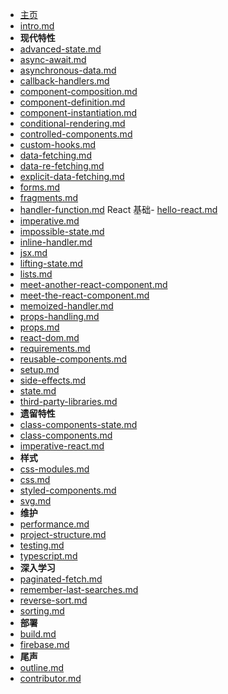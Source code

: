 - [主页](/README.md)
- [intro.md](intro.md)
- **现代特性**
- [advanced-state.md](react-modern/advanced-state.md)
- [async-await.md](react-modern\async-await.md)
- [asynchronous-data.md](react-modern\asynchronous-data.md)
- [callback-handlers.md](react-modern\callback-handlers.md)
- [component-composition.md](react-modern\component-composition.md)
- [component-definition.md](react-modern\component-definition.md)
- [component-instantiation.md](react-modern\component-instantiation.md)
- [conditional-rendering.md](react-modern\conditional-rendering.md)
- [controlled-components.md](react-modern\controlled-components.md)
- [custom-hooks.md](react-modern\custom-hooks.md)
- [data-fetching.md](react-modern\data-fetching.md)
- [data-re-fetching.md](react-modern\data-re-fetching.md)
- [explicit-data-fetching.md](react-modern\explicit-data-fetching.md)
- [forms.md](react-modern\forms.md)
- [fragments.md](react-modern\fragments.md)
- [handler-function.md](react-modern\handler-function.md)
React 基础- [hello-react.md](react-modern\hello-react.md)
- [imperative.md](react-modern\imperative.md)
- [impossible-state.md](react-modern\impossible-state.md)
- [inline-handler.md](react-modern\inline-handler.md)
- [jsx.md](react-modern\jsx.md)
- [lifting-state.md](react-modern\lifting-state.md)
- [lists.md](react-modern\lists.md)
- [meet-another-react-component.md](react-modern\meet-another-react-component.md)
- [meet-the-react-component.md](react-modern\meet-the-react-component.md)
- [memoized-handler.md](react-modern\memoized-handler.md)
- [props-handling.md](react-modern\props-handling.md)
- [props.md](react-modern\props.md)
- [react-dom.md](react-modern\react-dom.md)
- [requirements.md](react-modern\requirements.md)
- [reusable-components.md](react-modern\reusable-components.md)
- [setup.md](react-modern\setup.md)
- [side-effects.md](react-modern\side-effects.md)
- [state.md](react-modern\state.md)
- [third-party-libraries.md](react-modern\third-party-libraries.md)
- **遗留特性**
- [class-components-state.md](react-legacy\class-components-state.md)
- [class-components.md](react-legacy\class-components.md)
- [imperative-react.md](react-legacy\imperative-react.md)
- **样式**
- [css-modules.md](react-styling\css-modules.md)
- [css.md](react-styling\css.md)
- [styled-components.md](react-styling\styled-components.md)
- [svg.md](react-styling\svg.md)
- **维护**
- [performance.md](react-maintenance\performance.md)
- [project-structure.md](react-maintenance\project-structure.md)
- [testing.md](react-maintenance\testing.md)
- [typescript.md](react-maintenance\typescript.md)
- **深入学习**
- [paginated-fetch.md](react-modern-advanced\paginated-fetch.md)
- [remember-last-searches.md](react-modern-advanced\remember-last-searches.md)
- [reverse-sort.md](react-modern-advanced\reverse-sort.md)
- [sorting.md](react-modern-advanced\sorting.md)
- **部署**
- [build.md](react-deploy\build.md)
- [firebase.md](react-deploy\firebase.md)
- **尾声**
- [outline.md](outline.md)
- [contributor.md](contributor.md)
